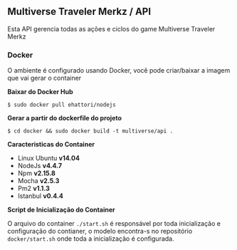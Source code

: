 ## Multiverse Traveler Merkz / API

Esta API gerencia todas as ações e ciclos do game Multiverse Traveler Merkz

### Docker

O ambiente é configurado usando Docker, você pode criar/baixar a imagem que vai gerar o container

**Baixar do Docker Hub**

    $ sudo docker pull ehattori/nodejs

**Gerar a partir do dockerfile do projeto**

    $ cd docker && sudo docker build -t multiverse/api .

 
 **Caracteristicas do Container**

 * Linux Ubuntu    **v14.04**
 * NodeJs          **v4.4.7**
 * Npm             **v2.15.8**
 * Mocha           **v2.5.3**
 * Pm2             **v1.1.3**
 * Istanbul        **v0.4.4**
 
**Script de Inicialização do Container**

O arquivo do container `./start.sh` é responsável por toda inicialização e configuração do contianer, o modelo encontra-s no repositório  `docker/start.sh` onde toda a inicialização é configurada.

